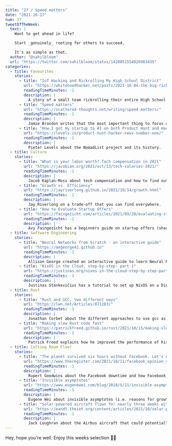```yaml
---
title: "27 / Speed matters"
date: "2021-10-17"
num: 27
tweetOfTheWeek:
  text: |
    Want to get ahead in life?

    Start _genuinely_ rooting for others to succeed.

    It's as simple as that.
  author: "@sahilbloom"
  url: "https://twitter.com/sahilbloom/status/1420851554026983435"
categories:
  - title: Favourites
    stories:
      - title: "IoT Hacking and Rickrolling My High School District"
        url: "https://whitehoodhacker.net/posts/2021-10-04-the-big-rick"
        readingTimeMinutes: -1
        description: |
          A story of a small team rickrolling their entire High School District (of over 11 thousand students).
      - title: "Speed matters"
        url: "https://scattered-thoughts.net/writing/speed-matters/"
        readingTimeMinutes: -1
        description: |
          Jamie Brandon writes that the most important thing to focus on improving is how fast you can work.
      - title: "How I got my startup to #1 on both Product Hunt and Hacker News by accident"
        url: "https://levels.io/product-hunt-hacker-news-number-one/"
        readingTimeMinutes: -1
        description: |
          Pieter Levels about the NomadList project and its history.
  - title: Culture
    stories:
      - title: "What is your labor worth? Tech compensation in 2021"
        url: "https://jacobian.org/2021/oct/13/tech-salaries-2021/"
        readingTimeMinutes: -1
        description: |
          Jacob Kaplan-Moss about tech compensation and how to find out if you're underpaid.
      - title: "Growth vs. Efficiency"
        url: "https://jayriverlong.github.io/2021/10/14/growth.html"
        readingTimeMinutes: -1
        description: |
          Jay Riverlong on a trade-off that you can find everywhere.
      - title: "How to Evaluate Startup Offers"
        url: "https://faingezicht.com/articles/2021/09/20/evaluating-startup-offers/"
        readingTimeMinutes: -1
        description: |
          Avy Faingezicht has a beginners guide on startup offers (shares, cash, etc.).
  - title: Software Engineering
    stories:
      - title: "Neural Networks from Scratch - an interactive guide"
        url: "https://aegeorge42.github.io"
        readingTimeMinutes: -1
        description: |
          Allison George created an interactive guide to learn Neural Networks.
      - title: "NixOS in the Cloud, step-by-step: part 1"
        url: "https://justinas.org/nixos-in-the-cloud-step-by-step-part-1"
        readingTimeMinutes: -1
        description: |
          Justinas Stankevičius has a tutorial to set up NixOS on a Digital Ocean virtual machine. Make sure to check out [part 2](https://justinas.org/nixos-in-the-cloud-step-by-step-part-2) as well!
  - title: Rust
    stories:
      - title: "Rust and GCC, two different ways"
        url: "https://lwn.net/Articles/871283/"
        readingTimeMinutes: -1
        description: |
          Jonathan Corbet about the different approaches to use gcc as a Rust compiler (instead of the currently-supported LLVM).
      - title: "Making slow Rust code fast"
        url: "https://patrickfreed.github.io/rust/2021/10/15/making-slow-rust-code-fast.html"
        readingTimeMinutes: -1
        description: |
          Patrick Freed explains how he improved the performance of his Rust crate, using benchmarks and flame graphs to find slow paths.
  - title: Cutting Room Floor
    stories:
      - title: "The planet survived six hours without Facebook. Let's make it longer next time"
        url: "https://www.theregister.com/2021/10/11/facebook_opinion_column/"
        readingTimeMinutes: -1
        description: |
          Rupert Goodwins about the Facebook downtime and how Facebook has no essential service.
      - title: "Invisible asymptotes"
        url: "https://www.eugenewei.com/blog/2018/5/21/invisible-asymptotes"
        readingTimeMinutes: -1
        description: |
          Eugene Wei about invisible asymptotes (i.e. reasons for growth stagnation) at various Silicon Valley companies and how to detect them.
      - title: "Solar-powered aircraft flown for nearly three weeks without landing"
        url: "https://eandt.theiet.org/content/articles/2021/10/solar-powered-aircraft-flown-for-nearly-three-weeks-without-landing/"
        readingTimeMinutes: -1
        description: |
          Jack Loughran about the Airbus aircraft that could potentially stay airborne for up to six months.
---
```


Hey, hope you're well. Enjoy this weeks selection ✌🏻
